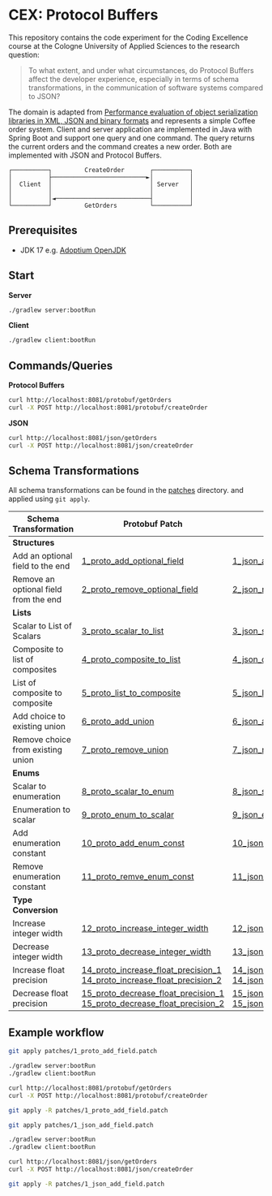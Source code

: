 # CEX: Protocol Buffers

This repository contains the code experiment for the Coding Excellence course at the Cologne 
University of Applied Sciences to the research question: 

> To what extent, and under what circumstances, do Protocol Buffers affect the developer experience, 
> especially in terms of schema transformations, in the communication of software systems compared 
> to JSON?

The domain is adapted from [Performance evaluation of object serialization libraries in XML, JSON and binary formats](https://doi.org/10.1109/DICTAP.2012.6215346)
and represents a simple Coffee order system.
Client and server application are implemented in Java with Spring Boot and support one query and one command.
The query returns the current orders and the command creates a new order.
Both are implemented with JSON and Protocol Buffers.
```
┌──────────┐         CreateOrder       ┌──────────┐
│          ├──────────────────────────►│          │
│  Client  │                           │ Server   │
│          │                           │          │
│          │◄──────────────────────────┤          │
└──────────┘         GetOrders         └──────────┘
```

## Prerequisites

* JDK 17 e.g. [Adoptium OpenJDK](https://adoptium.net/)

## Start

**Server**
```bash
./gradlew server:bootRun
```

**Client**
```bash
./gradlew client:bootRun
```

## Commands/Queries

**Protocol Buffers**

```bash
curl http://localhost:8081/protobuf/getOrders
curl -X POST http://localhost:8081/protobuf/createOrder
```

**JSON**

```bash
curl http://localhost:8081/json/getOrders
curl -X POST http://localhost:8081/json/createOrder
```

## Schema Transformations

All schema transformations can be found in the [patches](./patches) directory. and applied
using `git apply`.

| Schema Transformation                 | Protobuf Patch                                                                                                                                                                             | JSON Patch                                                                                                                                                                              |
|---------------------------------------|--------------------------------------------------------------------------------------------------------------------------------------------------------------------------------------------|-----------------------------------------------------------------------------------------------------------------------------------------------------------------------------------------|
| **Structures**                        |                                                                                                                                                                                            |                                                                                                                                                                                         |
| Add an optional field to the end      | [1_proto_add_optional_field](./patches/1_proto_add_optional_field.patch)                                                                                                              | [1_json_add_optional_field](./patches/1_json_add_optional_field.patch)                                                                                                                  |
| Remove an optional field from the end | [2_proto_remove_optional_field](./patches/2_proto_remove_optional_field.patch)                                                                                                             | [2_json_remove_optional_field](./patches/2_json_remove_optional_field.patch)                                                                                                            |
| **Lists**                             |                                                                                                                                                                                            |                                                                                                                                                                                         |
| Scalar to List of Scalars             | [3_proto_scalar_to_list](./patches/3_proto_scalar_to_list.patch)                                                                                                                           | [3_json_scalar_to_list](./patches/3_json_scalar_to_list.patch)                                                                                                                          |
| Composite to list of composites       | [4_proto_composite_to_list](./patches/4_proto_composite_to_list.patch)                                                                                                                     | [4_json_composite_to_list](./patches/4_json_composite_to_list.patch)                                                                                                                    |
| List of composite to composite        | [5_proto_list_to_composite](./patches/5_proto_list_to_composite.patch)                                                                                                                     | [5_json_list_to_composite](./patches/5_json_list_to_composite.patch)                                                                                                                    |
| Add choice to existing union          | [6_proto_add_union](./patches/6_proto_add_union.patch)                                                                                                                                     | [6_json_add_union](./patches/6_json_add_union.patch)                                                                                                                                    |
| Remove choice from existing union     | [7_proto_remove_union](./patches/7_proto_remove_union.patch)                                                                                                                               | [7_json_remove_union](./patches/7_json_remove_union.patch)                                                                                                                              |
| **Enums**                             |                                                                                                                                                                                            |                                                                                                                                                                                         |
| Scalar to enumeration                 | [8_proto_scalar_to_enum](./patches/8_proto_scalar_to_enum.patch)                                                                                                                           | [8_json_scalar_to_enum](./patches/8_json_scalar_to_enum.patch)                                                                                                                          |
| Enumeration to scalar                 | [9_proto_enum_to_scalar](./patches/9_proto_enum_to_scalar.patch)                                                                                                                           | [9_json_enum_to_scalar](./patches/9_json_enum_to_scalar.patch)                                                                                                                          |
| Add enumeration constant              | [10_proto_add_enum_const](./patches/10_proto_add_enum_const.patch)                                                                                                                         | [10_json_add_enum_const](./patches/10_json_add_enum_const.patch)                                                                                                                        |
| Remove enumeration constant           | [11_proto_remve_enum_const](./patches/11_proto_remve_enum_const.patch)                                                                                                                     | [11_json_remve_enum_const](./patches/11_json_remve_enum_const.patch)                                                                                                                    |        
| **Type Conversion**                   |                                                                                                                                                                                            |                                                                                                                                                                                         |
| Increase integer width                | [12_proto_increase_integer_width](./patches/12_proto_increase_integer_width.patch)                                                                                                         | [12_json_increase_integer_width](./patches/12_json_increase_integer_width.patch)                                                                                                        |
| Decrease integer width                | [13_proto_decrease_integer_width](./patches/13_proto_decrease_integer_width.patch)                                                                                                         | [13_json_decrease_integer_width](./patches/13_json_decrease_integer_width.patch)                                                                                                        |
| Increase float precision              | [14_proto_increase_float_precision_1](./patches/14_proto_increase_float_precision_1.patch)<br/>[14_proto_increase_float_precision_2](./patches/14_proto_increase_float_precision_2.patch)  | [14_json_increase_float_precision_1](./patches/14_json_increase_float_precision_1.patch)  <br/>[14_json_increase_float_precision_2](./patches/14_json_increase_float_precision_2.patch) |
| Decrease float precision              | [15_proto_decrease_float_precision_1](./patches/15_proto_decrease_float_precision_1.patch)<br/> [15_proto_decrease_float_precision_2](./patches/15_proto_decrease_float_precision_2.patch) | [15_json_decrease_float_precision_1](./patches/15_json_decrease_float_precision_1.patch)<br/>[15_json_decrease_float_precision_2](./patches/15_json_decrease_float_precision_2.patch)   |


## Example workflow

```sh
git apply patches/1_proto_add_field.patch

./gradlew server:bootRun
./gradlew client:bootRun

curl http://localhost:8081/protobuf/getOrders
curl -X POST http://localhost:8081/protobuf/createOrder

git apply -R patches/1_proto_add_field.patch

git apply patches/1_json_add_field.patch

./gradlew server:bootRun
./gradlew client:bootRun

curl http://localhost:8081/json/getOrders
curl -X POST http://localhost:8081/json/createOrder

git apply -R patches/1_json_add_field.patch
```
